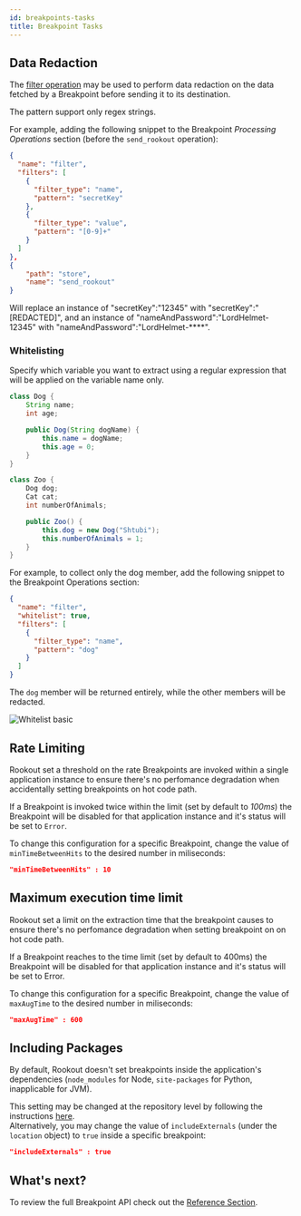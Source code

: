```yaml
---
id: breakpoints-tasks
title: Breakpoint Tasks
---
```


## Data Redaction

The [filter operation](breakpoints-reference.md#filter) may be used to perform data redaction on the data fetched by a Breakpoint before sending it to its destination.  

The pattern support only regex strings.

For example, adding the following snippet to the Breakpoint *Processing Operations* section (before the `send_rookout` operation):
```json
{
  "name": "filter",
  "filters": [
    {
      "filter_type": "name",
      "pattern": "secretKey"
    },
    {
      "filter_type": "value",
      "pattern": "[0-9]+"
    }
  ]
},
{
	"path": "store",
	"name": "send_rookout"
}
```

Will replace an instance of "secretKey":"12345" with "secretKey":"[REDACTED]", and an instance of "nameAndPassword":"LordHelmet-12345" with "nameAndPassword":"LordHelmet-****".

### Whitelisting

Specify which variable you want to extract using a regular expression that will be applied on the variable name only.

```java
class Dog {
	String name;
	int age;

	public Dog(String dogName) {
		this.name = dogName;
		this.age = 0;
	}
}

class Zoo {
	Dog dog;
	Cat cat;
	int numberOfAnimals;

	public Zoo() {
		this.dog = new Dog("Shtubi");
		this.numberOfAnimals = 1;
	}
}
```

For example, to collect only the dog member, add the following snippet to the Breakpoint Operations section:
```json
{
  "name": "filter",
  "whitelist": true,
  "filters": [
    {
      "filter_type": "name", 
      "pattern": "dog"
    }
  ]
}
```

The `dog` member will be returned entirely, while the other members will be redacted.

![Whitelist basic](/img/screenshots/filter_whitelist_1.png)

## Rate Limiting

Rookout set a threshold on the rate Breakpoints are invoked within a single application instance to ensure there's no perfomance degradation when accidentally setting breakpoints on hot code path.

If a Breakpoint is invoked twice within the limit (set by default to *100ms*) the Breakpoint will be disabled for that application instance and it's status will be set to `Error`.

To change this configuration for a specific Breakpoint, change the value of `minTimeBetweenHits` to the desired number in miliseconds:
```json
"minTimeBetweenHits" : 10
```

## Maximum execution time limit

Rookout set a limit on the extraction time that the breakpoint causes to ensure there's no perfomance degradation when setting breakpoint on on hot code path.   

If a Breakpoint reaches to the time limit (set by default to 400ms) the Breakpoint will be disabled for that application instance and it's status will be set to Error.

To change this configuration for a specific Breakpoint, change the value of `maxAugTime` to the desired number in miliseconds:
```json
"maxAugTime" : 600
```

## Including Packages

By default, Rookout doesn't set breakpoints inside the application's dependencies (`node_modules` for Node, `site-packages` for Python, inapplicable for JVM).

This setting may be changed at the repository level by following the instructions [here](source-repos.md#debugging-packages).  
Alternatively, you may change the value of `includeExternals` (under the `location` object) to `true` inside a specific breakpoint:
```json
"includeExternals" : true
```

## What's next?

To review the full Breakpoint API check out the [Reference Section](breakpoints-reference.md).
